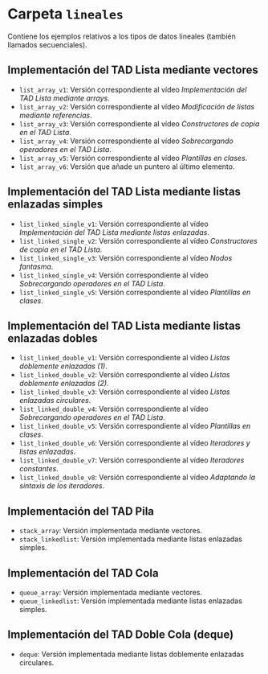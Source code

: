# Carpeta `lineales`

Contiene los ejemplos relativos a los tipos de datos lineales (también llamados secuenciales).

## Implementación del TAD Lista mediante vectores

 * `list_array_v1`: Versión correspondiente al vídeo *Implementación del TAD Lista mediante arrays*.
 * `list_array_v2`: Versión correspondiente al vídeo *Modificación de listas mediante referencias*.
 * `list_array_v3`: Versión correspondiente al vídeo *Constructores de copia en el TAD Lista*.
 * `list_array_v4`: Versión correspondiente al vídeo *Sobrecargando operadores en el TAD Lista*.
 * `list_array_v5`: Versión correspondiente al vídeo *Plantillas en clases*.
 * `list_array_v6`: Versión que añade un puntero al último elemento.

 
## Implementación del TAD Lista mediante listas enlazadas simples

 * `list_linked_single_v1`: Versión correspondiente al vídeo *Implementación del TAD Lista mediante listas enlazadas*.
 * `list_linked_single_v2`: Versión correspondiente al vídeo *Constructores de copia en el TAD Lista*.
 * `list_linked_single_v3`: Versión correspondiente al vídeo *Nodos fantasma*. 
 * `list_linked_single_v4`: Versión correspondiente al vídeo *Sobrecargando operadores en el TAD Lista*. 
 * `list_linked_single_v5`: Versión correspondiente al vídeo *Plantillas en clases*. 

## Implementación del TAD Lista mediante listas enlazadas dobles

 * `list_linked_double_v1`: Versión correspondiente al vídeo *Listas doblemente enlazadas (1)*.
 * `list_linked_double_v2`: Versión correspondiente al vídeo *Listas doblemente enlazadas (2)*.
 * `list_linked_double_v3`: Versión correspondiente al vídeo *Listas enlazadas circulares*. 
 * `list_linked_double_v4`: Versión correspondiente al vídeo *Sobrecargando operadores en el TAD Lista*. 
 * `list_linked_double_v5`: Versión correspondiente al vídeo *Plantillas en clases*. 
 * `list_linked_double_v6`: Versión correspondiente al vídeo *Iteradores y listas enlazadas*. 
 * `list_linked_double_v7`: Versión correspondiente al vídeo *Iteradores constantes*. 
 * `list_linked_double_v8`: Versión correspondiente al vídeo *Adaptando la sintaxis de los iteradores*. 
 
## Implementación del TAD Pila
 
 * `stack_array`: Versión implementada mediante vectores.
 * `stack_linkedlist`: Versión implementada mediante listas enlazadas simples.
 

## Implementación del TAD Cola
 
 * `queue_array`: Versión implementada mediante vectores.
 * `queue_linkedlist`: Versión implementada mediante listas enlazadas simples.
 
## Implementación del TAD Doble Cola (deque)
 
 * `deque`: Versión implementada mediante listas doblemente enlazadas circulares.
 